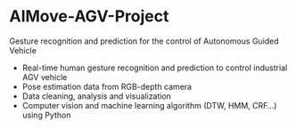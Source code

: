 # AIMove-AGV-Project
Gesture recognition and prediction for the control of Autonomous Guided Vehicle
- Real-time human gesture recognition and prediction to control industrial AGV vehicle
- Pose estimation data from RGB-depth camera
- Data cleaning, analysis and visualization
- Computer vision and machine learning algorithm (DTW, HMM, CRF…) using Python
